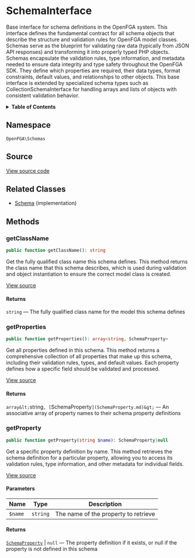 # SchemaInterface

Base interface for schema definitions in the OpenFGA system. This interface defines the fundamental contract for all schema objects that describe the structure and validation rules for OpenFGA model classes. Schemas serve as the blueprint for validating raw data (typically from JSON API responses) and transforming it into properly typed PHP objects. Schemas encapsulate the validation rules, type information, and metadata needed to ensure data integrity and type safety throughout the OpenFGA SDK. They define which properties are required, their data types, format constraints, default values, and relationships to other objects. This base interface is extended by specialized schema types such as CollectionSchemaInterface for handling arrays and lists of objects with consistent validation behavior.

<details>
<summary><strong>Table of Contents</strong></summary>

- [Namespace](#namespace)
- [Source](#source)
- [Related Classes](#related-classes)
- [Methods](#methods)

- [`getClassName()`](#getclassname)
  - [`getProperties()`](#getproperties)
  - [`getProperty()`](#getproperty)

</details>

## Namespace

`OpenFGA\Schemas`

## Source

[View source code](https://github.com/evansims/openfga-php/blob/main/src/Schemas/SchemaInterface.php)

## Related Classes

- [Schema](Schemas/Schema.md) (implementation)

## Methods

### getClassName

```php
public function getClassName(): string

```

Get the fully qualified class name this schema defines. This method returns the class name that this schema describes, which is used during validation and object instantiation to ensure the correct model class is created.

[View source](https://github.com/evansims/openfga-php/blob/main/src/Schemas/SchemaInterface.php#L38)

#### Returns

`string` — The fully qualified class name for the model this schema defines

### getProperties

```php
public function getProperties(): array<string, SchemaProperty>

```

Get all properties defined in this schema. This method returns a comprehensive collection of all properties that make up this schema, including their validation rules, types, and default values. Each property defines how a specific field should be validated and processed.

[View source](https://github.com/evansims/openfga-php/blob/main/src/Schemas/SchemaInterface.php#L49)

#### Returns

`array&lt;`string`, [`SchemaProperty`](SchemaProperty.md)&gt;` — An associative array of property names to their schema property definitions

### getProperty

```php
public function getProperty(string $name): SchemaProperty|null

```

Get a specific property definition by name. This method retrieves the schema definition for a particular property, allowing you to access its validation rules, type information, and other metadata for individual fields.

[View source](https://github.com/evansims/openfga-php/blob/main/src/Schemas/SchemaInterface.php#L60)

#### Parameters

| Name    | Type     | Description                          |
| ------- | -------- | ------------------------------------ |
| `$name` | `string` | The name of the property to retrieve |

#### Returns

[`SchemaProperty`](SchemaProperty.md) &#124; `null` — The property definition if it exists, or null if the property is not defined in this schema
